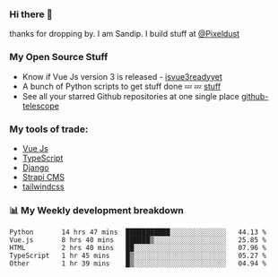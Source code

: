 ### Hi there 👋

thanks for dropping by.
I am Sandip. I build stuff at [@Pixeldust](github.com/pixeldust-in/)

###  **My Open Source Stuff**

 - Know if Vue Js version 3 is released -  [isvue3readyyet](https://github.com/sandiprb/isvue3readyyet)
 - A bunch of Python scripts to get stuff done 💤 💤 [stuff](https://github.com/sandiprb/stuff)
 - See all your starred Github repositories at one single place [github-telescope](https://github.com/sandiprb/github-telescope)



###  **My tools of trade:**
 - [Vue Js](https://github.com/vuejs/vue/)
 - [TypeScript](https://github.com/microsoft/TypeScript)
 - [Django](github.com/django/django)
 - [Strapi CMS](github.com/strapi/strapi)
 - [tailwindcss](https://github.com/tailwindlabs/tailwindcss)


###  📊 **My Weekly development breakdown**
<!--START_SECTION:waka-->
```text
Python       14 hrs 47 mins  ███████████░░░░░░░░░░░░░░   44.13 % 
Vue.js       8 hrs 40 mins   ██████▒░░░░░░░░░░░░░░░░░░   25.85 % 
HTML         2 hrs 40 mins   ██░░░░░░░░░░░░░░░░░░░░░░░   07.96 % 
TypeScript   1 hr 45 mins    █▒░░░░░░░░░░░░░░░░░░░░░░░   05.27 % 
Other        1 hr 39 mins    █▒░░░░░░░░░░░░░░░░░░░░░░░   04.94 % 
```
<!--END_SECTION:waka-->
